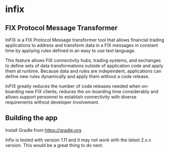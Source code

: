 # infix
FIX Protocol Message Transformer
--------------------------------
InFIX is a FIX Protocol Message transformer tool that allows financial trading applications to address and transform data in a FIX messages in constant time by applying rules defined in an easy to use text language.

This feature allows FIX connectivity hubs, trading systems, and exchanges to define sets of data transformations outside of application code and apply them at runtime. Because data and rules are independent, applications can define new rules dynamically and apply them without a code release.

InFIX greatly reduces the number of code releases needed when on-boarding new FIX clients, reduces the on-boarding time considerably and allows support personnel to establish connectivity with diverse requirements without developer involvement.

Building the app
----------------
Install Gradle from https://gradle.org.

Infix is tested with version 1.11 and it may not work with the latest 2.x.x version.  This would be a great thing to do next.




